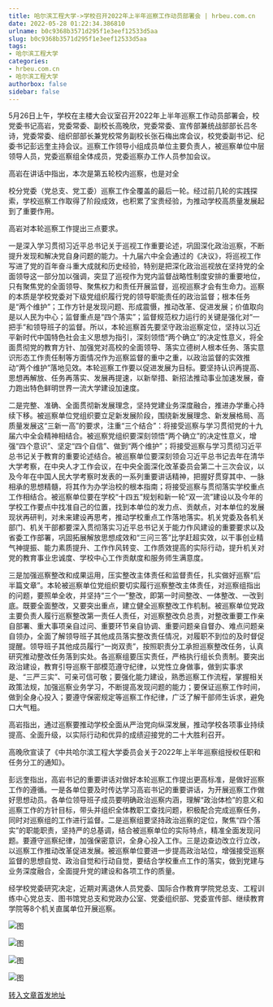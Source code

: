 ```yaml
---
title: 哈尔滨工程大学->学校召开2022年上半年巡察工作动员部署会 | hrbeu.com.cn
date: 2022-05-28 01:22:34.386810
urlname: b0c9368b3571d295f1e3eef12533d5aa
slug: b0c9368b3571d295f1e3eef12533d5aa
tags: 
- 哈尔滨工程大学
categories:
- hrbeu.com.cn
- 哈尔滨工程大学
authorbox: false
sidebar: false
---
```

5月26日上午，学校在主楼大会议室召开2022年上半年巡察工作动员部署会，校党委书记高岩，党委常委、副校长高晚欣，党委常委、宣传部兼统战部部长吕冬诗，党委常委、组织部部长兼党校常务副校长张石梅出席会议，校党委副书记、纪委书记彭远奎主持会议。巡察工作领导小组成员单位主要负责人，被巡察单位中层领导人员，党委巡察组全体成员，党委巡察办工作人员参加会议。

高岩在讲话中指出，本次是第五轮校内巡察，也是对全
<!--more-->
校分党委（党总支、党工委）巡察工作全覆盖的最后一轮。经过前几轮的实践探索，学校巡察工作取得了阶段成效，也积累了宝贵经验，为推动学校高质量发展起到了重要作用。

高岩对本轮巡察工作提出三点要求。

一是深入学习贯彻习近平总书记关于巡视工作重要论述，巩固深化政治巡察，不断提升发现和解决党自身问题的能力。十九届六中全会通过的《决议》，将巡视工作写进了党的百年奋斗重大成就和历史经验，特别是把深化政治巡视放在坚持党的全面领导这一部分加以强调，突显了巡视作为党内监督战略性制度安排的重要地位，只有聚焦党的全面领导、聚焦权力和责任开展监督，巡视巡察才会有生命力。巡察的本质是学校党委对下级党组织履行党的领导职能责任的政治监督；根本任务是“两个维护”；工作方针是发现问题、形成震慑，推动改革、促进发展；价值取向是以人民为中心；监督重点是“四个落实”；监督规范权力运行的关键是强化对“一把手”和领导班子的监督。所以，本轮巡察首先要坚守政治巡察定位，坚持以习近平新时代中国特色社会主义思想为指引，深刻领悟“两个确立”的决定性意义，将全面贯彻党的教育方针、加强党对高校的全面领导、落实立德树人根本任务、落实意识形态工作责任制等方面情况作为巡察监督的重中之重，以政治监督的实效推动“两个维护”落地见效。本轮巡察工作要以促进发展为目标。要坚持认识再提高、思想再解放、任务再落实、发展再提速，以新举措、新招法推动事业加速发展，奋力跑出特色鲜明世界一流大学建设加速度。

二是完整、准确、全面贯彻新发展理念，坚持党建业务深度融合，推进办学重心持续下移。被巡察单位党组织要立足新发展阶段，围绕新发展理念、新发展格局、高质量发展这“三新一高”的要求，注重“三个结合”：将接受巡察与学习贯彻党的十九届六中全会精神相结合。被巡察党组织要深刻领悟“两个确立”的决定性意义，增强“四个意识”、坚定“四个自信”、做到“两个维护”；将接受巡察与学习贯彻习近平总书记关于教育的重要论述结合。被巡察单位要深刻领会习近平总书记去年在清华大学考察，在中央人才工作会议，在中央全面深化改革委员会第二十三次会议，以及今年在中国人民大学考察时发表的一系列重要讲话精神，把握好贯穿其中、一脉相承的思想精髓，将其作为办学治校的根本指南；将接受巡察与贯彻落实学校重点工作相结合。被巡察单位要在学校“十四五”规划和新一轮“双一流”建设以及今年的学校工作要点中找准自己的位置，找到本单位的发力点、贡献点，对本单位的发展现状再研判，对未来建设再思考，推动学校重点工作落地落实。机关党委及各机关部门、机关干部都要深入贯彻落实习近平总书记关于能力作风建设的重要要求以及省委工作部署，巩固拓展解放思想成效和“三问三答”比学赶超实效，以干事创业精气神提振、能力素质提升、工作作风转变、工作质效提高的实际行动，提升机关对党的教育事业忠诚度、学校中心工作贡献度和服务师生满意度。

三是加强巡察整改和成果运用，压实整改主体责任和监督责任，扎实做好巡察“后半篇文章”。本轮被巡察单位党组织要切实履行巡察整改主体责任，对巡察组指出的问题，要照单全收，并坚持“三个一”整改，即第一时间整改、一体整改、一改到底。既要全面整改，又要突出重点，建立健全巡察整改工作机制。被巡察单位党政主要负责人履行巡察整改第一责任人责任，对巡察整改负总责，对整改重要工作亲自部署、重大事项亲自过问、重要环节亲自协调、重要问题亲自督办、难点问题亲自领办，全面了解领导班子其他成员落实整改责任情况，对履职不到位的及时督促提醒。领导班子其他成员履行“一岗双责”，按照职责分工承担巡察整改任务，认真研究推动整改任务落到实处。各巡察组要压实责任，严格执行组长负责制。要突出政治建设，教育引导巡察干部模范遵守纪律，以党性立身做事，做到实事求是、“三严三实”、可亲可信可敬；要强化能力建设，熟悉巡察工作流程，掌握相关政策法规，加强巡察业务学习，不断提高发现问题的能力；要保证巡察工作时间，做到全身心投入；要遵守保密规定等巡察工作纪律，广泛了解干部师生诉求，避免口大气粗。

高岩指出，通过巡察要推动学校全面从严治党向纵深发展，推动学校各项事业持续提高、全面升级，以实际行动和优异的成绩迎接党的二十大胜利召开。

高晚欣宣读了《中共哈尔滨工程大学委员会关于2022年上半年巡察组授权任职和任务分工的通知》。

彭远奎指出，高岩书记的重要讲话对做好本轮巡察工作提出更高标准，是做好巡察工作的遵循。一是各单位要及时传达学习高岩书记的重要讲话，为开展巡察工作做好思想动员。各单位领导班子成员要明确政治巡察内涵，理解“政治体检”的意义和巡察工作的方针目标，带头并组织全体教职工查找问题，积极配合完成巡察任务，同时对巡察组的工作进行监督。二是巡察组要坚持政治巡察的定位，聚焦“四个落实”的职能职责，坚持严的总基调，结合被巡察单位的实际特点，精准全面发现问题。要遵守巡察纪律，加强保密意识，全身心投入工作。三是边查边改立行立改，以巡察工作推动改革促进发展。被巡察单位要进一步提高政治站位，增强接受巡察监督的思想自觉、政治自觉和行动自觉，要结合学校重点工作的落实，做到党建与业务深度融合，全面提升党的建设和各项工作的质量。

经学校党委研究决定，近期对离退休人员党委、国际合作教育学院党总支、工程训练中心党总支、图书馆党总支和党政办公室、党委组织部、党委宣传部、继续教育学院等8个机关直属单位开展巡察。

![图](http://gongxue.cn/__local/F/A6/08/9D1C7D06390562F346D8E97B3B3_74394AA1_FDAF.jpg)

![图](http://gongxue.cn/__local/9/86/18/F3029D046A112A9C383CE132966_868FF978_14DF4.jpg)

![图](http://gongxue.cn/__local/A/6C/FF/13801B17B74B8FBCEDF098C261D_6A7B7F69_ED6E.jpg)

![图](http://gongxue.cn/__local/5/B8/9A/4CD546438B8E1C32F5ED6C5E631_EF2DE090_166F8.jpg)

[转入文章首发地址](http://gongxue.cn/info/1141/71062.htm)